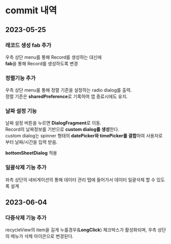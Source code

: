 # commit 내역

## 2023-05-25
### 레코드 생성 fab 추가
우측 상단 menu를 통해 Record를 생성하는 대신에<br>
<b>fab</b>을 통해 Record를 생성하도록 변경 

### 정렬기능 추가
우측 상단 menu를 통해 정렬 기준을 설정하는 radio dialog를 출력.<br>
정렬 기준은 <b>sharedPreference</b>로 기록하여 앱 종료시에도 유지.

### 날짜 설정 기능
날짜 설정 버튼을 누르면 <b>DialogFragment</b>로 이동.<br>
Record의 날짜정보를 기반으로 <b>custom dialog를 생성</b>한다.<br>
custom dialog는 spinner 형태의 <b>datePicker와 timePicker를 결합</b>하여 사용자로부터 날짜/시간을 입력 받음.<br>

<b>bottomSheetDialog</b> 적용

### 일괄삭제 기능 추가
좌측 상단의 네비게이션의 통해 데이터 관리 탭에 들어가서 데이터 일괄삭제 할 수 있도록 설계


## 2023-06-04
### 다중삭제 기능 추가
recycleView의 item을 길게 누를경우(<b>LongClick</b>) 체크박스가 활성화되며, 우측 상단의 메뉴가 삭제 아이콘으로 변경된다.